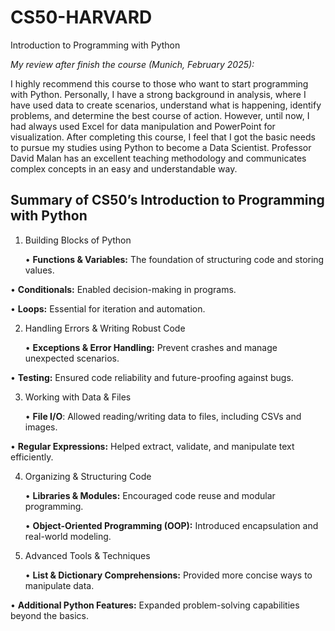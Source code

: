 # CS50-HARVARD

Introduction to Programming with Python

*My review after finish the course (Munich, February 2025):*

I highly recommend this course to those who want to start programming with Python. Personally, I have a strong background in analysis, where I have used data to create scenarios, understand what is happening, identify problems, and determine the best course of action. However, until now, I had always used Excel for data manipulation and PowerPoint for visualization. After completing this course, I feel that I got the basic needs to pursue my studies using Python to become a Data Scientist. Professor David Malan has an excellent teaching methodology and communicates complex concepts in an easy and understandable way.

## Summary of CS50’s Introduction to Programming with Python

1. Building Blocks of Python

	•	**Functions & Variables:** The foundation of structuring code and storing values.

  •	**Conditionals:** Enabled decision-making in programs.

  •	**Loops:** Essential for iteration and automation.

2. Handling Errors & Writing Robust Code

	•	**Exceptions & Error Handling:** Prevent crashes and manage unexpected scenarios.

  •	**Testing:** Ensured code reliability and future-proofing against bugs.

3. Working with Data & Files

	•	**File I/O**: Allowed reading/writing data to files, including CSVs and images.

  •	**Regular Expressions:** Helped extract, validate, and manipulate text efficiently.

4. Organizing & Structuring Code

	•	**Libraries & Modules:** Encouraged code reuse and modular programming.

	•	**Object-Oriented Programming (OOP):** Introduced encapsulation and real-world modeling.

5. Advanced Tools & Techniques

	•	**List & Dictionary Comprehensions:** Provided more concise ways to manipulate data.

  •	**Additional Python Features:** Expanded problem-solving capabilities beyond the basics.
